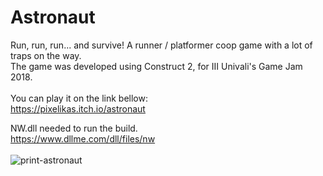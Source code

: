 # Astronaut
Run, run, run... and survive! A runner / platformer coop game with a lot of traps on the way.<br>
The game was developed using Construct 2, for III Univali's Game Jam 2018.<br><br>
You can play it on the link bellow:<br>
https://pixelikas.itch.io/astronaut<br>

NW.dll needed to run the build.<br>
https://www.dllme.com/dll/files/nw
<br><br>
![print-astronaut](https://github.com/Pixelikas/Astronaut/assets/67108278/18fcebca-1d79-4bea-b515-718c3053fc64)

